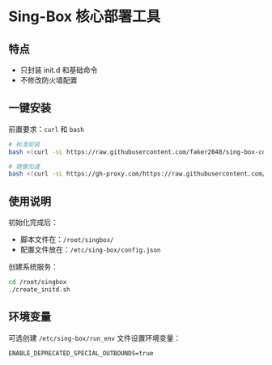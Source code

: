 # Sing-Box 核心部署工具

## 特点

- 只封装 init.d 和基础命令
- 不修改防火墙配置

## 一键安装

前置要求：`curl` 和 `bash`

```bash
# 标准安装
bash <(curl -sL https://raw.githubusercontent.com/faker2048/sing-box-core-deploy/refs/heads/master/init.sh)

# 镜像加速
bash <(curl -sL https://gh-proxy.com/https://raw.githubusercontent.com/faker2048/sing-box-core-deploy/refs/heads/master/init.sh)
```

## 使用说明

初始化完成后：
- 脚本文件在：`/root/singbox/`
- 配置文件放在：`/etc/sing-box/config.json`

创建系统服务：
```bash
cd /root/singbox
./create_initd.sh
```

## 环境变量

可选创建 `/etc/sing-box/run_env` 文件设置环境变量：
```
ENABLE_DEPRECATED_SPECIAL_OUTBOUNDS=true
```
